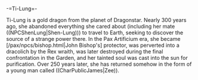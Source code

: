 -=Ti-Lung=-

Ti-Lung is a gold dragon from the planet of Dragonstar. Nearly 300 years ago, she abandoned everything she cared about (including her mate ((NPCShenLung|Shen-Lung))) to travel to Earth, seeking to discover the source of a strange power there. In the Pax Artificium era, she became [/pax/npcs/bishop.html|John Bishop's] protector, was perverted into a dracolich by the Rex wraith, was later destroyed during the final confrontation in the Garden, and her tainted soul was cast into the sun for purification. Over 250 years later, she has returned somehow in the form of a young man called ((CharPublicJames|Zee)).
